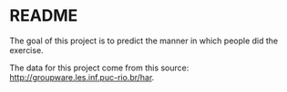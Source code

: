 README
================

The goal of this project is to predict the manner in which people did the exercise.

The data for this project come from this source: <http://groupware.les.inf.puc-rio.br/har>.
